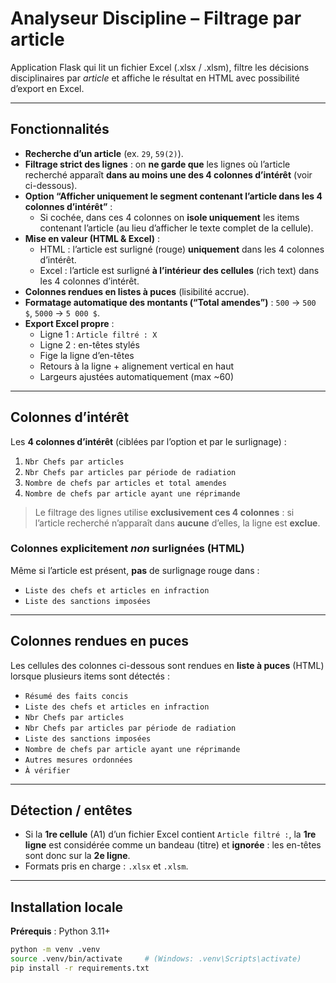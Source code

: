 # Analyseur Discipline – Filtrage par article

Application Flask qui lit un fichier Excel (.xlsx / .xlsm), filtre les décisions disciplinaires par *article* et affiche le résultat en HTML avec possibilité d’export en Excel.

---

## Fonctionnalités

- **Recherche d’un article** (ex. `29`, `59(2)`).
- **Filtrage strict des lignes** : on **ne garde que** les lignes où l’article recherché apparaît **dans au moins une des 4 colonnes d’intérêt** (voir ci-dessous).
- **Option “Afficher uniquement le segment contenant l’article dans les 4 colonnes d’intérêt”** :
  - Si cochée, dans ces 4 colonnes on **isole uniquement** les items contenant l’article (au lieu d’afficher le texte complet de la cellule).
- **Mise en valeur (HTML & Excel)** :
  - HTML : l’article est surligné (rouge) **uniquement** dans les 4 colonnes d’intérêt.
  - Excel : l’article est surligné **à l’intérieur des cellules** (rich text) dans les 4 colonnes d’intérêt.
- **Colonnes rendues en listes à puces** (lisibilité accrue).
- **Formatage automatique des montants (“Total amendes”)** : `500` → `500 $`, `5000` → `5 000 $`.
- **Export Excel propre** :
  - Ligne 1 : `Article filtré : X`
  - Ligne 2 : en-têtes stylés
  - Fige la ligne d’en-têtes
  - Retours à la ligne + alignement vertical en haut
  - Largeurs ajustées automatiquement (max ~60)

---

## Colonnes d’intérêt

Les **4 colonnes d’intérêt** (ciblées par l’option et par le surlignage) :

1. `Nbr Chefs par articles`
2. `Nbr Chefs par articles par période de radiation`
3. `Nombre de chefs par articles et total amendes`
4. `Nombre de chefs par article ayant une réprimande`

> Le filtrage des lignes utilise **exclusivement ces 4 colonnes** : si l’article recherché n’apparaît dans **aucune** d’elles, la ligne est **exclue**.

### Colonnes explicitement *non* surlignées (HTML)

Même si l’article est présent, **pas** de surlignage rouge dans :
- `Liste des chefs et articles en infraction`
- `Liste des sanctions imposées`

---

## Colonnes rendues en puces

Les cellules des colonnes ci-dessous sont rendues en **liste à puces** (HTML) lorsque plusieurs items sont détectés :

- `Résumé des faits concis`
- `Liste des chefs et articles en infraction`
- `Nbr Chefs par articles`
- `Nbr Chefs par articles par période de radiation`
- `Liste des sanctions imposées`
- `Nombre de chefs par article ayant une réprimande`
- `Autres mesures ordonnées`
- `À vérifier`

---

## Détection / entêtes

- Si la **1re cellule** (A1) d’un fichier Excel contient `Article filtré :`, la **1re ligne** est considérée comme un bandeau (titre) et **ignorée** : les en-têtes sont donc sur la **2e ligne**.
- Formats pris en charge : `.xlsx` et `.xlsm`.

---

## Installation locale

**Prérequis** : Python 3.11+

```bash
python -m venv .venv
source .venv/bin/activate     # (Windows: .venv\Scripts\activate)
pip install -r requirements.txt
